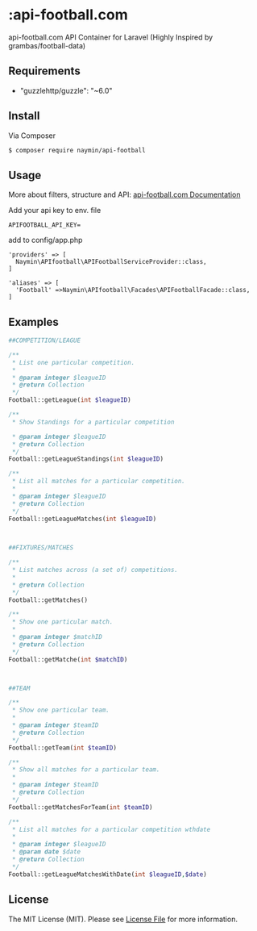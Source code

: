 # :api-football.com


api-football.com API Container for Laravel
(Highly Inspired by grambas/football-data)

## Requirements
-  "guzzlehttp/guzzle": "~6.0"


## Install

Via Composer

``` bash
$ composer require naymin/api-football
```

## Usage

More about filters, structure and API:
[api-football.com Documentation](https://www.api-football.com/documentation)


Add your api key to env. file

```
APIFOOTBALL_API_KEY=
```
add to config/app.php 
``` 
'providers' => [
  Naymin\APIfootball\APIFootballServiceProvider::class,
]

'aliases' => [
  'Football' =>Naymin\APIfootball\Facades\APIFootballFacade::class,
]
```

## Examples
```php
##COMPETITION/LEAGUE

/**
 * List one particular competition.
 *
 * @param integer $leagueID 
 * @return Collection
 */ 
Football::getLeague(int $leagueID)

/**
 * Show Standings for a particular competition

 * @param integer $leagueID
 * @return Collection
 */
Football::getLeagueStandings(int $leagueID)

/**
 * List all matches for a particular competition.
 *
 * @param integer $leagueID
 * @return Collection
 */
Football::getLeagueMatches(int $leagueID)
	


##FIXTURES/MATCHES

/**
 * List matches across (a set of) competitions.	
 *
 * @return Collection
 */
Football::getMatches()

/**
 * Show one particular match.	
 *
 * @param integer $matchID
 * @return Collection
 */
Football::getMatche(int $matchID)



##TEAM

/**
 * Show one particular team.	
 *
 * @param integer $teamID
 * @return Collection
 */
Football::getTeam(int $teamID)

/**
 * Show all matches for a particular team.
 *
 * @param integer $teamID
 * @return Collection
 */
Football::getMatchesForTeam(int $teamID)

/**
 * List all matches for a particular competition wthdate
 *
 * @param integer $leagueID
 * @param date $date
 * @return Collection
 */
Football::getLeagueMatchesWithDate(int $leagueID,$date)

```


## License

The MIT License (MIT). Please see [License File](LICENSE.md) for more information.

[link-packagist]: https://github.com/nayminhtwe/apifootball
[link-author]: https://github.com/nayminhtwe
